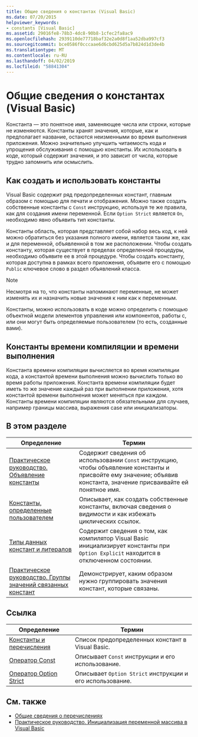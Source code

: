 ```yaml
---
title: Общие сведения о константах (Visual Basic)
ms.date: 07/20/2015
helpviewer_keywords:
- constants [Visual Basic]
ms.assetid: 29016fe8-78b3-4dc8-90b8-1cfec2fa8ac9
ms.openlocfilehash: 2939110de77718baf32e2a0d8f1aa52dba997cf3
ms.sourcegitcommit: bce0586f0cccaae6d6cbd625d5a7b824d1d3de4b
ms.translationtype: MT
ms.contentlocale: ru-RU
ms.lasthandoff: 04/02/2019
ms.locfileid: "58841304"
---
```

# <a name="constants-overview-visual-basic"></a>Общие сведения о константах (Visual Basic)
Константа — это понятное имя, заменяющее числа или строки, которые не изменяются. Константы хранят значения, которые, как и предполагает название, остаются неизменными во время выполнения приложения. Можно значительно улучшить читаемость кода и упрощения обслуживания с помощью константы. Их использовать в коде, который содержит значения, и это зависит от числа, которые трудно запомнить или осмыслить.  
  
## <a name="how-to-create-and-use-constants"></a>Как создать и использовать константы  
 Visual Basic содержит ряд предопределенных констант, главным образом с помощью для печати и отображения. Можно также создать собственные константы с `Const` инструкцию, используя те же правила, как для создания имени переменной. Если `Option Strict` является `On`, необходимо явно объявить тип константы.  
  
 Константы область, которая представляет собой набор весь код, к ней можно обратиться без указания полного имени, является таким же, как и для переменной, объявленной в том же расположении. Чтобы создать константу, которая существует в пределах определенной процедуры, необходимо объявите ее в этой процедуре. Чтобы создать константу, которая доступна в рамках всего приложения, объявите его с помощью `Public` ключевое слово в раздел объявлений класса.  
  
> [!NOTE]
>  Несмотря на то, что константы напоминают переменные, не может изменять их и назначить новые значения к ним как к переменным.  
  
 Константы, можно использовать в коде можно определить с помощью объектной модели элементов управления или компонентов, работы с, или они могут быть определяемые пользователем (то есть, созданные вами).  
  
## <a name="compile-time-and-run-time-constants"></a>Константы времени компиляции и времени выполнения  
 Константа времени компиляции вычисляется во время компиляции кода, а константой времени выполнения можно вычислить только во время работы приложения. Константа времени компиляции будет иметь то же значение каждый раз при выполнении приложения, хотя константой времени выполнения может меняться при каждом. Константы времени компиляции являются обязательными для случаев, например границы массива, выражения case или инициализаторы.  
  
## <a name="in-this-section"></a>В этом разделе  
  
|Определение|Термин|  
|---|---|  
|[Практическое руководство. Объявление константы](../../../../visual-basic/programming-guide/language-features/constants-enums/how-to-declare-a-constant.md)|Содержит сведения об использовании `Const` инструкцию, чтобы объявление константы и присвойте ему значение; объявив константа, значение присваивайте ей понятное имя.|  
|[Константы, определенные пользователем](../../../../visual-basic/programming-guide/language-features/constants-enums/user-defined-constants.md)|Описывает, как создать собственные константы, включая сведения о видимости и как избежать циклических ссылок.|  
|[Типы данных констант и литералов](../../../../visual-basic/programming-guide/language-features/constants-enums/constant-and-literal-data-types.md)|Содержит сведения о том, как компилятор Visual Basic инициализирует константы при `Option Explicit` находится в отключенном состоянии.|  
|[Практическое руководство. Группы значений связанных констант](../../../../visual-basic/programming-guide/language-features/constants-enums/how-to-group-related-constant-values-together.md)|Демонстрирует, каким образом нужно группировать значения констант, которые связаны.|  
  
## <a name="reference"></a>Ссылка  
  
|Определение|Термин|  
|---|---|  
|[Константы и перечисления](../../../../visual-basic/language-reference/constants-and-enumerations.md)|Список предопределенных констант в Visual Basic.|  
|[Оператор Const](../../../../visual-basic/language-reference/statements/const-statement.md)|Описывает `Const` инструкции и его использование.|  
|[Оператор Option Strict](../../../../visual-basic/language-reference/statements/option-strict-statement.md)|Описывает `Option Strict` инструкции и его использование.|  
  
## <a name="see-also"></a>См. также

- [Общие сведения о перечислениях](../../../../visual-basic/programming-guide/language-features/constants-enums/enumerations-overview.md)
- [Практическое руководство. Инициализация переменной массива в Visual Basic](../../../../visual-basic/programming-guide/language-features/arrays/how-to-initialize-an-array-variable.md)
